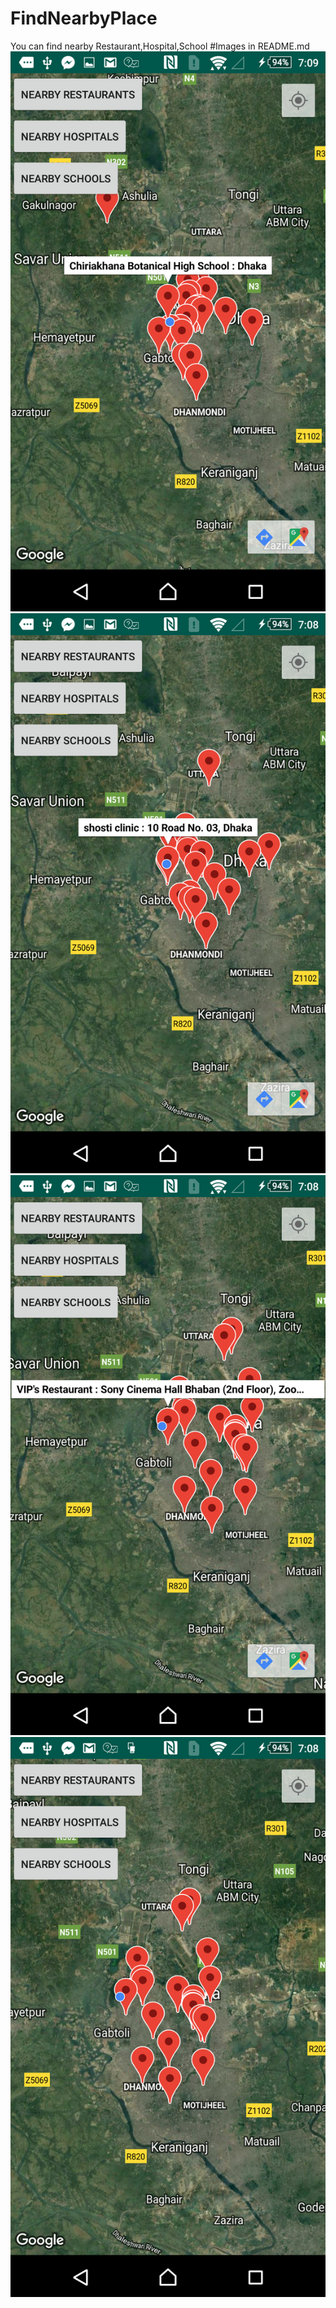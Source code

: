 # FindNearbyPlace
You can find nearby Restaurant,Hospital,School
#Images in README.md
![](map.png)
![](map1.png)
![](map2.png)
![](map3.png)
